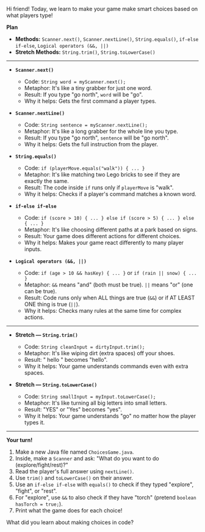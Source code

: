 Hi friend! Today, we learn to make your game make smart choices based on what players type!

**Plan**

*   **Methods:** `Scanner.next()`, `Scanner.nextLine()`, `String.equals()`, `if-else if-else`, `Logical operators (&&, ||)`
*   **Stretch Methods:** `String.trim()`, `String.toLowerCase()`

---

*   **`Scanner.next()`**
    *   Code: `String word = myScanner.next();`
    *   Metaphor: It's like a tiny grabber for just one word.
    *   Result: If you type "go north", `word` will be "go".
    *   Why it helps: Gets the first command a player types.

*   **`Scanner.nextLine()`**
    *   Code: `String sentence = myScanner.nextLine();`
    *   Metaphor: It's like a long grabber for the whole line you type.
    *   Result: If you type "go north", `sentence` will be "go north".
    *   Why it helps: Gets the full instruction from the player.

*   **`String.equals()`**
    *   Code: `if (playerMove.equals("walk")) { ... }`
    *   Metaphor: It's like matching two Lego bricks to see if they are exactly the same.
    *   Result: The code inside `if` runs only if `playerMove` is "walk".
    *   Why it helps: Checks if a player's command matches a known word.

*   **`if-else if-else`**
    *   Code: `if (score > 10) { ... } else if (score > 5) { ... } else { ... }`
    *   Metaphor: It's like choosing different paths at a park based on signs.
    *   Result: Your game does different actions for different choices.
    *   Why it helps: Makes your game react differently to many player inputs.

*   **`Logical operators (&&, ||)`**
    *   Code: `if (age > 10 && hasKey) { ... }` or `if (rain || snow) { ... }`
    *   Metaphor: `&&` means "and" (both must be true). `||` means "or" (one can be true).
    *   Result: Code runs only when ALL things are true (`&&`) or if AT LEAST ONE thing is true (`||`).
    *   Why it helps: Checks many rules at the same time for complex actions.

---

*   **Stretch — `String.trim()`**
    *   Code: `String cleanInput = dirtyInput.trim();`
    *   Metaphor: It's like wiping dirt (extra spaces) off your shoes.
    *   Result: "  hello " becomes "hello".
    *   Why it helps: Your game understands commands even with extra spaces.

*   **Stretch — `String.toLowerCase()`**
    *   Code: `String smallInput = myInput.toLowerCase();`
    *   Metaphor: It's like turning all big letters into small letters.
    *   Result: "YES" or "Yes" becomes "yes".
    *   Why it helps: Your game understands "go" no matter how the player types it.

---

**Your turn!**
1.  Make a new Java file named `ChoicesGame.java`.
2.  Inside, make a `Scanner` and ask: "What do you want to do (explore/fight/rest)?"
3.  Read the player's full answer using `nextLine()`.
4.  Use `trim()` and `toLowerCase()` on their answer.
5.  Use an `if-else if-else` with `equals()` to check if they typed "explore", "fight", or "rest".
6.  For "explore", use `&&` to also check if they have "torch" (pretend `boolean hasTorch = true;`).
7.  Print what the game does for each choice!

What did you learn about making choices in code?
